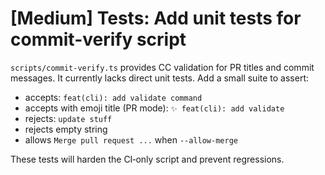 # [Medium] Tests: Add unit tests for commit-verify script

`scripts/commit-verify.ts` provides CC validation for PR titles and commit messages. It currently lacks direct unit tests. Add a small suite to assert:

- accepts: `feat(cli): add validate command`
- accepts with emoji title (PR mode): `✨ feat(cli): add validate`
- rejects: `update stuff`
- rejects empty string
- allows `Merge pull request ...` when `--allow-merge`

These tests will harden the CI‑only script and prevent regressions.
